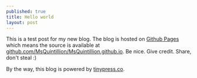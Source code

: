 ```yaml
---
published: true
title: Hello world
layout: post
---
```

This is a test post for my new blog. The blog is hosted on [Github Pages](http://pages.github.com/) which means the source is available at [github.com/MsQuintillion/MsQuintillion.github.io](http://github.com/MsQuintillion/MsQuintillion.github.io). Be nice. Give credit. Share, don't steal :)

By the way, this blog is powered by [tinypress.co](https://tinypress.co).